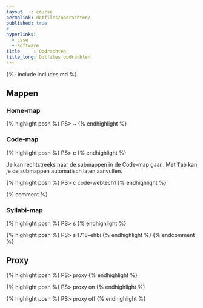```yaml
---
layout   : course
permalink: dotfiles/opdrachten/
published: true
#
hyperlinks:
  - csse
  - software
title     : Opdrachten
title_long: Dotfiles opdrachten
---
```

{%- include includes.md %}

Mappen
------

### Home-map

{% highlight posh %}
PS> ~
{% endhighlight %}

### Code-map

{% highlight posh %}
PS> c
{% endhighlight %}

Je kan rechtstreeks naar de submappen in de Code-map gaan. Met <kbd>Tab</kbd> kan je de submappen automatisch laten aanvullen.

{% highlight posh %}
PS> c code-webtech1
{% endhighlight %}

{% comment %}
### Syllabi-map

{% highlight posh %}
PS> s
{% endhighlight %}

{% highlight posh %}
PS> s 1718-ehbi
{% endhighlight %}
{% endcomment %}

Proxy
-----

{% highlight posh %}
PS> proxy
{% endhighlight %}

{% highlight posh %}
PS> proxy on
{% endhighlight %}

{% highlight posh %}
PS> proxy off
{% endhighlight %}